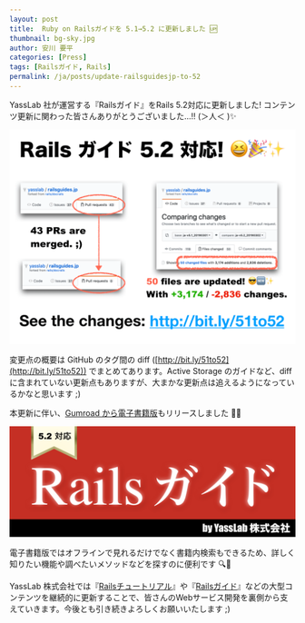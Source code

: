```yaml
---
layout: post
title:  Ruby on Railsガイドを 5.1→5.2 に更新しました 🆙
thumbnail: bg-sky.jpg
author: 安川 要平
categories: [Press]
tags: [Railsガイド, Rails]
permalink: /ja/posts/update-railsguidesjp-to-52
---
```


YassLab 社が運営する『Railsガイド』をRails 5.2対応に更新しました! コンテンツ更新に関わった皆さんありがとうございました...!! (＞人＜ )✨

[![Railsガイド 5.2 対応](/img/railsguides-jp_51-52.png)](http://bit.ly/51to52)

変更点の概要は GitHub のタグ間の diff ([http://bit.ly/51to52](http://bit.ly/51to52)) でまとめてあります。Active Storage のガイドなど、diff に含まれていない更新点もありますが、大まかな更新点は追えるようになっているかなと思います ;)

本更新に伴い、[Gumroad から電子書籍版](https://gumroad.com/l/railsguidesjp_ebook)もリリースしました 📙✨

[![Gumroad 電子書籍版 (Rails 5.2対応)](/img/gumroad_cover_52.png)](https://gumroad.com/l/railsguidesjp_ebook)

電子書籍版ではオフラインで見れるだけでなく書籍内検索もできるため、詳しく知りたい機能や調べたいメソッドなどを探すのに便利です 🔍💨 

YassLab 株式会社では『[Railsチュートリアル](https://railstutorial.jp/)』や『[Railsガイド](https://railsguides.jp/)』などの大型コンテンツを継続的に更新することで、皆さんのWebサービス開発を裏側から支えていきます。今後とも引き続きよろしくお願いいたします ;)
